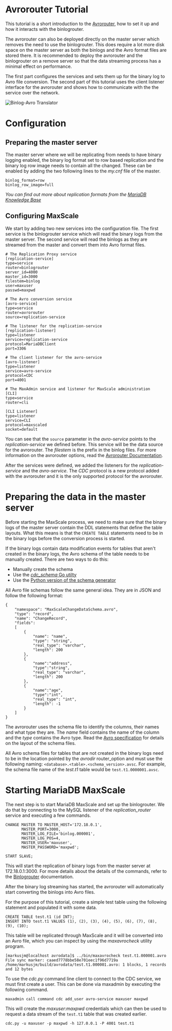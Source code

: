 # Avrorouter Tutorial

This tutorial is a short introduction to the
[Avrorouter](../Routers/Avrorouter.md), how to set it up and how it interacts
with the binlogrouter.

The avrorouter can also be deployed directly on the master server which removes
the need to use the binlogrouter. This does require a lot more disk space on the
master server as both the binlogs and the Avro format files are stored there. It
is recommended to deploy the avrorouter and the binlogrouter on a remove server
so that the data streaming process has a minimal effect on performance.

The first part configures the services and sets them up for the binary log to Avro
file conversion. The second part of this tutorial uses the client listener
interface for the avrorouter and shows how to communicate with the the service
over the network.

![Binlog-Avro Translator](../Routers/images/Binlog-Avro.png)

# Configuration

## Preparing the master server

The master server where we will be replicating from needs to have binary logging
enabled, the binary log format set to row based replication and the binary log
row image needs to contain all the changed. These can be enabled by adding the
two following lines to the _my.cnf_ file of the master.

```
binlog_format=row
binlog_row_image=full
```

_You can find out more about replication formats from the
[MariaDB Knowledge Base](https://mariadb.com/kb/en/mariadb/binary-log-formats/)_

## Configuring MaxScale

We start by adding two new services into the configuration file. The first
service is the binlogrouter service which will read the binary logs from the
master server. The second service will read the binlogs as they are streamed
from the master and convert them into Avro format files.

```
# The Replication Proxy service
[replication-service]
type=service
router=binlogrouter
server_id=4000
master_id=3000
filestem=binlog
user=maxuser
passwd=maxpwd

# The Avro conversion service
[avro-service]
type=service
router=avrorouter
source=replication-service

# The listener for the replication-service
[replication-listener]
type=listener
service=replication-service
protocol=MariaDBClient
port=3306

# The client listener for the avro-service
[avro-listener]
type=listener
service=avro-service
protocol=CDC
port=4001

# The MaxAdmin service and listener for MaxScale administration
[CLI]
type=service
router=cli

[CLI Listener]
type=listener
service=CLI
protocol=maxscaled
socket=default
```

You can see that the `source` parameter in the _avro-service_ points to the
_replication-service_ we defined before.  This service will be the data source
for the avrorouter. The _filestem_ is the prefix in the binlog files.  For more
information on the avrorouter options, read the
[Avrorouter Documentation](../Routers/Avrorouter.md).

After the services were defined, we added the listeners for the
_replication-service_ and the _avro-service_. The _CDC_ protocol is a new
protocol added with the avrorouter and it is the only supported protocol for the
avrorouter.

# Preparing the data in the master server

Before starting the MaxScale process, we need to make sure that the binary logs
of the master server contain the DDL statements that define the table
layouts. What this means is that the `CREATE TABLE` statements need to be in the
binary logs before the conversion process is started.

If the binary logs contain data modification events for tables that aren't
created in the binary logs, the Avro schema of the table needs to be manually
created. There are two ways to do this:

- Manually create the schema
- Use the [_cdc_schema_ Go utilty](../Routers/Avrorouter.md#avro-schema-generator)
- Use the [Python version of the schema generator](../../server/modules/protocol/examples/cdc_schema.py)

All Avro file schemas follow the same general idea. They are in JSON and follow
the following format:

```
{
    "namespace": "MaxScaleChangeDataSchema.avro",
    "type": "record",
    "name": "ChangeRecord",
    "fields":
    [
        {
            "name": "name",
            "type": "string",
            "real_type": "varchar",
            "length": 200
        },
        {
            "name":"address",
            "type":"string",
            "real_type": "varchar",
            "length": 200
        },
        {
            "name":"age",
            "type":"int",
            "real_type": "int",
            "length": -1
        }
    ]
}
```

The avrorouter uses the schema file to identify the columns, their names and
what type they are. The _name_ field contains the name of the column and the
_type_ contains the Avro type. Read the [Avro specification](https://avro.apache.org/docs/1.8.1/spec.html)
for details on the layout of the schema files.

All Avro schema files for tables that are not created in the binary logs need to
be in the location pointed by the _avrodir_ router_option and must use the
following naming: `<database>.<table>.<schema_version>.avsc`. For example, the
schema file name of the _test.t1_ table would be `test.t1.0000001.avsc`.

# Starting MariaDB MaxScale

The next step is to start MariaDB MaxScale and set up the binlogrouter. We do
that by connecting to the MySQL listener of the _replication_router_ service and
executing a few commands.

```
CHANGE MASTER TO MASTER_HOST='172.18.0.1',
       MASTER_PORT=3000,
       MASTER_LOG_FILE='binlog.000001',
       MASTER_LOG_POS=4,
       MASTER_USER='maxuser',
       MASTER_PASSWORD='maxpwd';

START SLAVE;
```

This will start the replication of binary logs from the master server at
172.18.0.1:3000. For more details about the details of the commands, refer
to the [Binlogrouter](../Routers/Binlogrouter.md) documentation.

After the binary log streaming has started, the avrorouter will automatically
start converting the binlogs into Avro files.

For the purpose of this tutorial, create a simple test table using the following
statement and populated it with some data.

```
CREATE TABLE test.t1 (id INT);
INSERT INTO test.t1 VALUES (1), (2), (3), (4), (5), (6), (7), (8), (9), (10);
```

This table will be replicated through MaxScale and it will be converted into an
Avro file, which you can inspect by using the _maxavrocheck_ utility program.

```
[markusjm@localhost avrodata]$ ../bin/maxavrocheck test.t1.000001.avro
File sync marker: caaed7778bbe58e701eec1f96d7719a
/home/markusjm/build/avrodata/test.t1.000001.avro: 1 blocks, 1 records and 12 bytes
```

To use the _cdc.py_ command line client to connect to the CDC service, we must first
create a user. This can be done via maxadmin by executing the following command.

```
maxadmin call command cdc add_user avro-service maxuser maxpwd
```

This will create the _maxuser:maxpwd_ credentials which can then be used to
request a data stream of the `test.t1` table that was created earlier.

```
cdc.py -u maxuser -p maxpwd -h 127.0.0.1 -P 4001 test.t1
```
